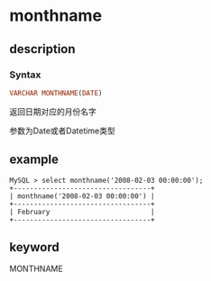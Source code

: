 # monthname

## description

### Syntax

```Haskell
VARCHAR MONTHNAME(DATE)
```

返回日期对应的月份名字

参数为Date或者Datetime类型

## example

```Plain Text
MySQL > select monthname('2008-02-03 00:00:00');
+----------------------------------+
| monthname('2008-02-03 00:00:00') |
+----------------------------------+
| February                         |
+----------------------------------+
```

## keyword

MONTHNAME

